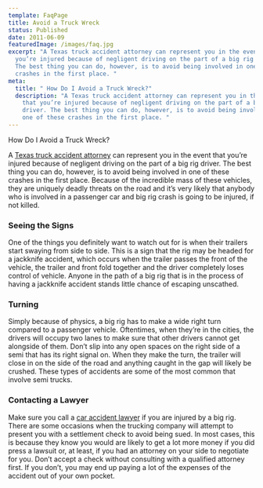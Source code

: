 ```yaml
---
template: FaqPage
title: Avoid a Truck Wreck
status: Published
date: 2011-06-09
featuredImage: /images/faq.jpg
excerpt: "A Texas truck accident attorney can represent you in the event that
  you’re injured because of negligent driving on the part of a big rig driver.
  The best thing you can do, however, is to avoid being involved in one of these
  crashes in the first place. "
meta:
  title: " How Do I Avoid a Truck Wreck?"
  description: "A Texas truck accident attorney can represent you in the event
    that you’re injured because of negligent driving on the part of a big rig
    driver. The best thing you can do, however, is to avoid being involved in
    one of these crashes in the first place. "
---
```

<!--StartFragment-->

How Do I Avoid a Truck Wreck?

<!--EndFragment-->

<!--StartFragment-->

A [Texas truck accident attorney](https://www.austinaccidentlawyer.com/personal-injury-services/18-wheeler-and-truck-accidents/ "18 Wheeler and Truck Accidents") can represent you in the event that you’re injured because of negligent driving on the part of a big rig driver. The best thing you can do, however, is to avoid being involved in one of these crashes in the first place. Because of the incredible mass of these vehicles, they are uniquely deadly threats on the road and it’s very likely that anybody who is involved in a passenger car and big rig crash is going to be injured, if not killed.

### Seeing the Signs

One of the things you definitely want to watch out for is when their trailers start swaying from side to side. This is a sign that the rig may be headed for a jackknife accident, which occurs when the trailer passes the front of the vehicle, the trailer and front fold together and the driver completely loses control of vehicle. Anyone in the path of a big rig that is in the process of having a jackknife accident stands little chance of escaping unscathed.

### Turning

Simply because of physics, a big rig has to make a wide right turn compared to a passenger vehicle. Oftentimes, when they’re in the cities, the drivers will occupy two lanes to make sure that other drivers cannot get alongside of them. Don’t slip into any open spaces on the right side of a semi that has its right signal on. When they make the turn, the trailer will close in on the side of the road and anything caught in the gap will likely be crushed. These types of accidents are some of the most common that involve semi trucks.

### Contacting a Lawyer

Make sure you call a [car accident lawyer](https://www.austinaccidentlawyer.com/) if you are injured by a big rig. There are some occasions when the trucking company will attempt to present you with a settlement check to avoid being sued. In most cases, this is because they know you would are likely to get a lot more money if you did press a lawsuit or, at least, if you had an attorney on your side to negotiate for you. Don’t accept a check without consulting with a qualified attorney first. If you don’t, you may end up paying a lot of the expenses of the accident out of your own pocket.

<!--EndFragment-->